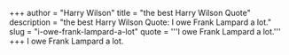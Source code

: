 +++
author = "Harry Wilson"
title = "the best Harry Wilson Quote"
description = "the best Harry Wilson Quote: I owe Frank Lampard a lot."
slug = "i-owe-frank-lampard-a-lot"
quote = '''I owe Frank Lampard a lot.'''
+++
I owe Frank Lampard a lot.
